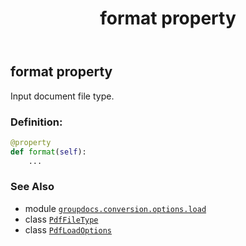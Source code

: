 ﻿---
title: format property
second_title: GroupDocs.Conversion for Python via .NET API References
description: 
type: docs
weight: 120
url: /python-net/groupdocs.conversion.options.load/pdfloadoptions/format/
is_root: false
---

## format property


Input document file type.
### Definition:
```python
@property
def format(self):
    ...
```

### See Also
* module [`groupdocs.conversion.options.load`](../../)
* class [`PdfFileType`](/conversion/python-net/groupdocs.conversion.filetypes/pdffiletype)
* class [`PdfLoadOptions`](/conversion/python-net/groupdocs.conversion.options.load/pdfloadoptions)
